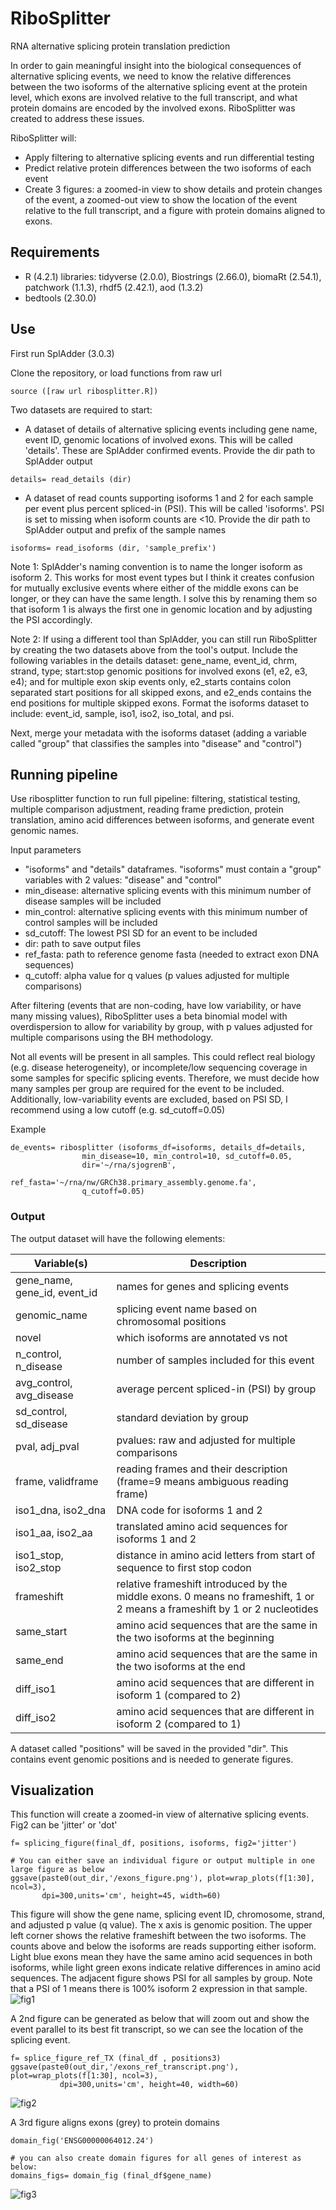 # RiboSplitter
RNA alternative splicing protein translation prediction

In order to gain meaningful insight into the biological consequences of alternative splicing events, we need to know the relative differences between the two isoforms of the alternative splicing event at the protein level, which exons are involved relative to the full transcript, and what protein domains are encoded by the involved exons. RiboSplitter was created to address these issues.

RiboSplitter will:
- Apply filtering to alternative splicing events and run differential testing
- Predict relative protein differences between the two isoforms of each event
- Create 3 figures: a zoomed-in view to show details and protein changes of the event, a zoomed-out view to show the location of the event relative to the full transcript, and a figure with protein domains aligned to exons. 

## Requirements
- R (4.2.1) libraries: tidyverse (2.0.0), Biostrings (2.66.0), biomaRt (2.54.1), patchwork (1.1.3), rhdf5 (2.42.1), aod (1.3.2)
- bedtools (2.30.0)


## Use
First run SplAdder (3.0.3)

Clone the repository, or load functions from raw url
```
source ([raw url ribosplitter.R])
```
Two datasets are required to start: 
- A dataset of details of alternative splicing events including gene name, event ID, genomic locations of involved exons. This will be called 'details'. These are SplAdder confirmed events. Provide the dir path to SplAdder output
```
details= read_details (dir)
```


- A dataset of read counts supporting isoforms 1 and 2 for each sample per event plus percent spliced-in (PSI). This will be called 'isoforms'. PSI is set to missing when isoform counts are <10. Provide the dir path to SplAdder output and prefix of the sample names
```
isoforms= read_isoforms (dir, 'sample_prefix')
```
Note 1: SplAdder's naming convention is to name the longer isoform as isoform 2. This works for most event types but I think it creates confusion for mutually exclusive events where either of the middle exons can be longer, or they can have the same length. I solve this by renaming them so that isoform 1 is always the first one in genomic location and by adjusting the PSI accordingly. 

Note 2: If using a different tool than SplAdder, you can still run RiboSplitter by creating the two datasets above from the tool's output. Include the following variables in the details dataset: gene_name, event_id, chrm, strand, type; start:stop genomic positions for involved exons (e1, e2, e3, e4); and for multiple exon skip events only, e2_starts contains colon separated start positions for all skipped exons, and e2_ends contains the end positions for multiple skipped exons. Format the isoforms dataset to include: event_id, sample, iso1, iso2, iso_total, and psi.

Next, merge your metadata with the isoforms dataset (adding a variable called "group" that classifies the samples into "disease" and "control")


## Running pipeline
Use ribosplitter function to run full pipeline: filtering, statistical testing, multiple comparison adjustment, reading frame prediction, protein translation, amino acid differences between isoforms, and generate event genomic names.

Input parameters
- "isoforms" and "details" dataframes. "isoforms" must contain a "group" variables with 2 values: "disease" and "control"
- min_disease: alternative splicing events with this minimum number of disease samples will be included
- min_control: alternative splicing events with this minimum number of control samples will be included
- sd_cutoff: The lowest PSI SD for an event to be included
- dir: path to save output files
- ref_fasta: path to reference genome fasta (needed to extract exon DNA sequences)
- q_cutoff: alpha value for q values (p values adjusted for multiple comparisons)

After filtering (events that are non-coding, have low variability, or have many missing values), RiboSplitter uses a beta binomial model with overdispersion to allow for variability by group, with p values adjusted for multiple comparisons using the BH methodology.

Not all events will be present in all samples. This could reflect real biology (e.g. disease heterogeneity), or incomplete/low sequencing coverage in some samples for specific splicing events. Therefore, we must decide how many samples per group are required for the event to be included. Additionally, low-variability events are excluded, based on PSI SD, I recommend using a low cutoff (e.g. sd_cutoff=0.05)


Example
```
de_events= ribosplitter (isoforms_df=isoforms, details_df=details,
                min_disease=10, min_control=10, sd_cutoff=0.05,
                dir='~/rna/sjogrenB',
                ref_fasta='~/rna/nw/GRCh38.primary_assembly.genome.fa',
                q_cutoff=0.05)

```



### Output
The output dataset will have the following elements:

| Variable(s) | Description |
| --- | --- |
| gene_name, gene_id, event_id | names for genes and splicing events |
| genomic_name | splicing event name based on chromosomal positions |
| novel | which isoforms are annotated vs not |
| n_control, n_disease | number of samples included for this event |
| avg_control, avg_disease | average percent spliced-in (PSI) by group |
| sd_control, sd_disease | standard deviation by group |
| pval, adj_pval | pvalues: raw and adjusted for multiple comparisons |
| frame, validframe | reading frames and their description (frame=9 means ambiguous reading frame) |
| iso1_dna, iso2_dna | DNA code for isoforms 1 and 2 |
| iso1_aa, iso2_aa | translated amino acid sequences for isoforms 1 and 2 |
| iso1_stop, iso2_stop | distance in amino acid letters from start of sequence to first stop codon |
| frameshift | relative frameshift introduced by the middle exons. 0 means no frameshift, 1 or 2 means a frameshift by 1 or 2 nucleotides |
| same_start | amino acid sequences that are the same in the two isoforms at the beginning |
| same_end | amino acid sequences that are the same in the two isoforms at the end |
| diff_iso1 | amino acid sequences that are different in isoform 1 (compared to 2) |
| diff_iso2 | amino acid sequences that are different in isoform 2 (compared to 1) |

A dataset called "positions" will be saved in the provided "dir". This contains event genomic positions and is needed to generate figures.

## Visualization

This function will create a zoomed-in view of alternative splicing events. Fig2 can be 'jitter' or 'dot'
```
f= splicing_figure(final_df, positions, isoforms, fig2='jitter')

# You can either save an individual figure or output multiple in one large figure as below
ggsave(paste0(out_dir,'/exons_figure.png'), plot=wrap_plots(f[1:30], ncol=3), 
       dpi=300,units='cm', height=45, width=60)
```
This figure will show the gene name, splicing event ID, chromosome, strand, and adjusted p value (q value). The x axis is genomic position. The upper left corner shows the relative frameshift between the two isoforms. The counts above and below the isoforms are reads supporting either isoform. Light blue exons mean they have the same amino acid sequences in both isoforms, while light green exons indicate relative differences in amino acid sequences. The adjacent figure shows PSI for all samples by group. Note that a PSI of 1 means there is 100% isoform 2 expression in that sample.
![fig1](https://github.com/R-Najjar/RiboSplitter/assets/119631106/daa371d2-e20f-43b8-83d1-9a21b903bb1d)




A 2nd figure can be generated as below that will zoom out and show the event parallel to its best fit transcript, so we can see the location of the splicing event. 
```
f= splice_figure_ref_TX (final_df , positions3)
ggsave(paste0(out_dir,'/exons_ref_transcript.png'), plot=wrap_plots(f[1:30], ncol=3),
           dpi=300,units='cm', height=40, width=60)
```
![fig2](https://github.com/R-Najjar/RiboSplitter/assets/119631106/65c74baa-ddbc-46bd-a219-e694918116f5)



A 3rd figure aligns exons (grey) to protein domains
```
domain_fig('ENSG00000064012.24')

# you can also create domain figures for all genes of interest as below:
domains_figs= domain_fig (final_df$gene_name)
```
![fig3](https://github.com/R-Najjar/RiboSplitter/assets/119631106/1dc529f0-2222-4af0-8664-f4106d659101)



